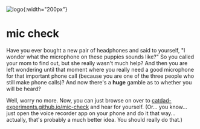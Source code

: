 ![logo](https://catdad-experiments.github.io/mic-check/icons/favicon.svg){:width="200px"}

# mic check

Have you ever bought a new pair of headphones and said to yourself, "I wonder what the microphone on these puppies sounds like?" So you called your mom to find out, but she really wasn't much help? And then you are left wondering until that moment where you really need a good microphone for that important phone call (because you are one of the three people who still make phone calls)? And now there's a **huge** gamble as to whether you will be heard?

Well, worry no more. Now, you can just browse on over to [catdad-experiments.github.io/mic-check](https://catdad-experiments.github.io/mic-check/) and hear for yourself. (Or... you know... just open the voice recorder app on your phone and do it that way... actually, that's probably a much better idea. You should really do that.)
